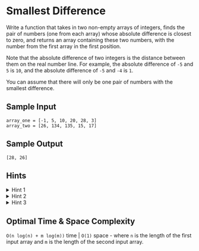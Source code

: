 # Smallest Difference

Write a function that takes in two non-empty arrays of integers, finds the pair of numbers (one from each array) whose absolute difference is closest to zero, and returns an array containing these two numbers, with the number from the first array in the first position.

Note that the absolute difference of two integers is the distance between them on the real number line. For example, the absolute difference of `-5` and `5` is `10`, and the absolute difference of `-5` and `-4` is `1`.

You can assume that there will only be one pair of numbers with the smallest difference.

## Sample Input

```plaintext
array_one = [-1, 5, 10, 20, 28, 3]
array_two = [26, 134, 135, 15, 17]
```

## Sample Output

```plaintext
[28, 26]
```

## Hints

<details>
<summary>Hint 1</summary>

Instead of generating all possible pairs of numbers, try somehow only looking at pairs that you know could actually have the smallest difference. How can you accomplish this?

</details>

<details>
<summary>Hint 2</summary>

Would it help if the two arrays were sorted? If the arrays were sorted and you were looking at a given pair of numbers, could you efficiently find the next pair of numbers to look at? What are the runtime implications of sorting the arrays?

</details>

<details>
<summary>Hint 3</summary>

Start by sorting both arrays, as per Hint #2. Put a pointer at the beginning of both arrays and evaluate the absolute difference of the pointer-numbers. If the difference is equal to zero, then you've found the closest pair; otherwise, increment the pointer of the smaller of the two numbers to find a potentially better pair. Continue until you get a pair with a difference of zero or until one of the pointers gets out of range of its array.

</details>

## Optimal Time & Space Complexity

`O(n log(n) + m log(m))` time | `O(1)` space - where `n` is the length of the first input array and `m` is the length of the second input array.
